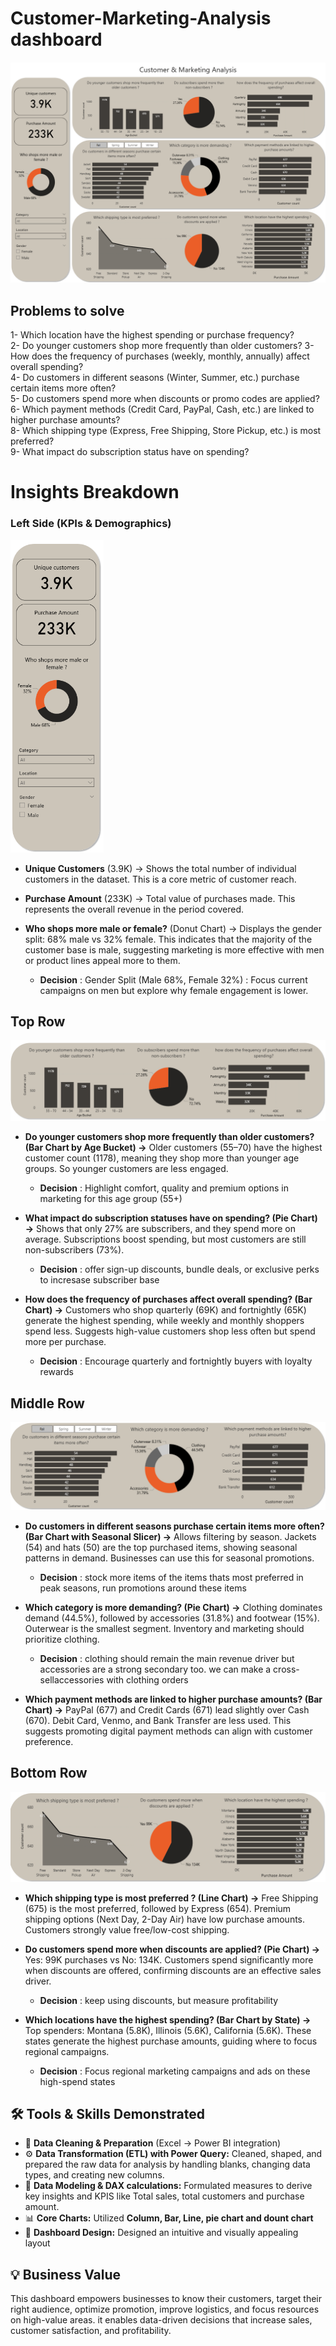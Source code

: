 # Customer-Marketing-Analysis dashboard

![Full image](images/Full_Image.png)

## **Problems to solve**

1- Which location have the highest spending or purchase frequency?  
2- Do younger customers shop more frequently than older customers?
3- How does the frequency of purchases (weekly, monthly, annually) affect overall spending?  
4- Do customers in different seasons (Winter, Summer, etc.) purchase certain items more often?  
5- Do customers spend more when discounts or promo codes are applied?  
6- Which payment methods (Credit Card, PayPal, Cash, etc.) are linked to higher purchase amounts?  
8- Which shipping type (Express, Free Shipping, Store Pickup, etc.) is most preferred?  
9- What impact do subscription status have on spending?  



# Insights Breakdown

### **Left Side (KPIs & Demographics)**

<img src="images/Side_analysis.png" alt="Dashboard image" height= "500"/>

- **Unique Customers** (3.9K)
→ Shows the total number of individual customers in the dataset. This is a core metric of customer reach.

- **Purchase Amount** (233K)
→ Total value of purchases made. This represents the overall revenue in the period covered.

- **Who shops more male or female?** (Donut Chart)
→ Displays the gender split: 68% male vs 32% female. This indicates that the majority of the customer base is male, suggesting marketing is more effective with men or product lines appeal more to them.  
  
  - **Decision** : Gender Split (Male 68%, Female 32%) : Focus current campaigns on men but explore why female engagement is lower. 



## **Top Row**

![Insights](images/Top_analysis.png)  

- **Do younger customers shop more frequently than older customers? (Bar Chart by Age Bucket) →** Older customers (55–70) have the highest customer count (1178), meaning they shop more than younger age groups. So younger customers are less engaged.
   - **Decision** : Highlight comfort, quality and premium options in marketing for this age group (55+) 

- **What impact do subscription statuses have on spending? (Pie Chart) →** Shows that only 27% are subscribers, and they spend more on average. Subscriptions boost spending, but most customers are still non-subscribers (73%).
   - **Decision** : offer sign-up discounts, bundle deals, or exclusive perks to incresase subscriber base

- **How does the frequency of purchases affect overall spending? (Bar Chart) →** Customers who shop quarterly (69K) and fortnightly (65K) generate the highest spending, while weekly and monthly shoppers spend less. Suggests high-value customers shop less often but spend more per purchase.
  - **Decision** : Encourage quarterly and fortnightly buyers with loyalty rewards



## **Middle Row**

![Middle analysis](images/Middle_analysis.png)  

- **Do customers in different seasons purchase certain items more often? (Bar Chart with Seasonal Slicer) →** Allows filtering by season. Jackets (54) and hats (50) are the top purchased items, showing seasonal patterns in demand. Businesses can use this for seasonal promotions.
   - **Decision** : stock more items of the items thats most preferred in peak seasons, run promotions around these items

- **Which category is more demanding? (Pie Chart) →** Clothing dominates demand (44.5%), followed by accessories (31.8%) and footwear (15%). Outerwear is the smallest segment. Inventory and marketing should prioritize clothing.
    - **Decision** : clothing should remain the main revenue driver but accessories are a strong secondary too. we can make a cross-sellaccessories with clothing orders 

- **Which payment methods are linked to higher purchase amounts? (Bar Chart) →** PayPal (677) and Credit Cards (671) lead slightly over Cash (670). Debit Card, Venmo, and Bank Transfer are less used. This suggests promoting digital payment methods can align with customer preference.



## **Bottom Row**

![Bottom analysis](images/Bottom_analysis.png)  

- **Which shipping type is most preferred ? (Line Chart) →** Free Shipping (675) is the most preferred, followed by Express (654). Premium shipping options (Next Day, 2-Day Air) have low purchase amounts. Customers strongly value free/low-cost shipping.

- **Do customers spend more when discounts are applied? (Pie Chart) →** Yes: 99K purchases vs No: 134K. Customers spend significantly more when discounts are offered, confirming discounts are an effective sales driver.
    - **Decision** : keep using discounts, but measure profitability

- **Which locations have the highest spending? (Bar Chart by State) →** Top spenders: Montana (5.8K), Illinois (5.6K), California (5.6K). These states generate the highest purchase amounts, guiding where to focus regional campaigns.
    - **Decision** : Focus regional marketing campaigns and ads on these high-spend states  



## 🛠️ Tools & Skills Demonstrated

- 🧹 **Data Cleaning & Preparation** (Excel → Power BI integration)  
- ⚙️ **Data Transformation (ETL) with Power Query:** Cleaned, shaped, and prepared the raw data for analysis by handling blanks, changing data types, and creating 
new columns.
- 🧮 **Data Modeling & DAX calculations:** Formulated measures to derive key insights and KPIS like Total sales, total customers and purchase amount.
- 📊 **Core Charts:** Utilized **Column, Bar, Line, pie chart and dount chart** 
- 🎨 **Dashboard Design:** Designed an intuitive and visually appealing layout

## 💡 Business Value

This dashboard empowers businesses to know their customers, target their right audience, optimize promotion, improve logistics, and focus resources on high-value areas. it enables data-driven decisions that increase sales, customer satisfaction, and profitability.
